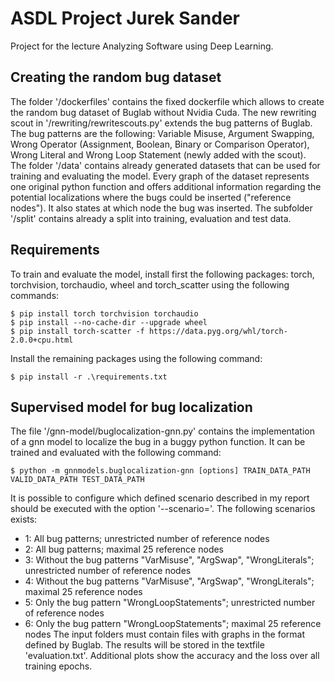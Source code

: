 # ASDL Project Jurek Sander
Project for the lecture Analyzing Software using Deep Learning.

## Creating the random bug dataset
The folder '/dockerfiles' contains the fixed dockerfile which allows to create the random bug dataset of Buglab without Nvidia Cuda. The new rewriting scout in '/rewriting/rewritescouts.py' extends the bug patterns of Buglab. The bug patterns are the following: Variable Misuse, Argument Swapping, Wrong Operator (Assignment, Boolean, Binary or Comparison Operator), Wrong Literal and Wrong Loop Statement (newly added with the scout).  
The folder '/data' contains already generated datasets that can be used for training and evaluating the model. Every graph of the dataset represents one original python function and offers additional information regarding the potential localizations where the bugs could be inserted ("reference nodes"). It also states at which node the bug was inserted. The subfolder '/split' contains already a split into training, evaluation and test data.

## Requirements
To train and evaluate the model, install first the following packages: torch, torchvision, torchaudio, wheel and torch_scatter using the following commands:

    $ pip install torch torchvision torchaudio
    $ pip install --no-cache-dir --upgrade wheel 
    $ pip install torch-scatter -f https://data.pyg.org/whl/torch-2.0.0+cpu.html 

Install the remaining packages using the following command:

    $ pip install -r .\requirements.txt 


## Supervised model for bug localization
The file '/gnn-model/buglocalization-gnn.py' contains the implementation of a gnn model to localize the bug in a buggy python function. It can be trained and evaluated with the following command:

    $ python -m gnnmodels.buglocalization-gnn [options] TRAIN_DATA_PATH VALID_DATA_PATH TEST_DATA_PATH

It is possible to configure which defined scenario described in my report should be executed with the option '--scenario=<scenario>'. The following scenarios exists:
* 1: All bug patterns; unrestricted number of reference nodes
* 2: All bug patterns; maximal 25 reference nodes
* 3: Without the bug patterns "VarMisuse", "ArgSwap", "WrongLiterals"; unrestricted number of reference nodes
* 4: Without the bug patterns "VarMisuse", "ArgSwap", "WrongLiterals"; maximal 25 reference nodes
* 5: Only the bug pattern "WrongLoopStatements"; unrestricted number of reference nodes
* 6: Only the bug pattern "WrongLoopStatements"; maximal 25 reference nodes
The input folders must contain files with graphs in the format defined by Buglab. The results will be stored in the textfile 'evaluation.txt'. Additional plots show the accuracy and the loss over all training epochs.
